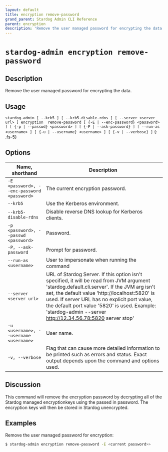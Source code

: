 ```yaml
---
layout: default
title: encryption remove-password
grand_parent: Stardog Admin CLI Reference
parent: encryption
description: 'Remove the user managed password for encrypting the data.'
---
```


#  `stardog-admin encryption remove-password` 
## Description
Remove the user managed password for encrypting the data.<br>
## Usage
`stardog-admin [ --krb5 ] [ --krb5-disable-rdns ] [ --server <server url> ] encryption  remove-password [ {-E | --enc-password} <password> ] [ {-p | --passwd} <password> ] [ {-P | --ask-password} ] [ --run-as <username> ] [ {-u | --username} <username> ] [ {-v | --verbose} ]`
{: .fs-5}
## Options

Name, shorthand | Description 
---|---
`-E <password>, --enc-password <password>` | The current encryption password.
`--krb5` | Use the Kerberos environment.
`--krb5-disable-rdns` | Disable reverse DNS lookup for Kerberos clients.
`-p <password>, --passwd <password>` | Password.
`-P, --ask-password` | Prompt for password.
`--run-as <username>` | User to impersonate when running the command
`--server <server url>` | URL of Stardog Server. If this option isn't specified, it will be read from JVM argument 'stardog.default.cli.server'. If the JVM arg isn't set, the default value 'http://localhost:5820' is used. If server URL has no explicit port value, the default port value '5820' is used.  Example: 'stardog-admin --server http://12.34.56.78:5820 server stop' 
`-u <username>, --username <username>` | User name.
`-v, --verbose` | Flag that can cause more detailed information to be printed such as errors and status. Exact output depends upon the command and options used.

## Discussion
This command will remove the encryption password by decrypting all of the Stardog managed encryptionkeys using the passed in password.  The encryption keys will then be stored in Stardog unencrypted.

## Examples
Remove the user managed password for encryption:
```bash
$ stardog-admin encryption remove-password -E <current password>>
```

